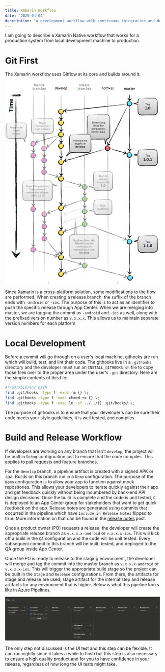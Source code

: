 ```yaml
---
title: Xamarin Workflow
date: "2020-04-04"
description: "A development workflow with continuous integration and delivery"
---
```


I am going to describe a Xamarin Native workflow that works for a production system from local development machine to production.

# Git First

The Xamarin workflow uses Gitflow at its core and builds around it.

![Gitflow](./25MK9v.png)

Since Xamarin is a cross-platform solution, some modifications to the flow are performed. When creating a release branch, the suffix of the branch ends with `-android` or `-ios`. The purpose of this is to act as an identifier to push the specific release through App Center. When we are merging into master, we are tagging the commit as `-android` and `-ios` as well, along with the prefixed version number as `v.x.x.x`. This allows us to maintain separate version numbers for each platform.

# Local Development

Before a commit will go through on a user's local machine, githooks are run which will build, test, and lint their code. The githooks live in a `.githooks` directory and the developer must run an `INSTALL_GITHOOKS.sh` file to copy those files over to the proper area under the user's `.git` directory. Here are the simple contents of this file:

```bash
#!/usr/bin/env bash
find .git/hooks -type f -exec rm {} \;
find .githooks -type f -exec chmod +x {} \;
find .githooks -type f -exec ln -sf ../../{} .git/hooks/ \;
```

The purpose of githooks is to ensure that your developer's can be sure their code meets your style guidelines, it is well tested, and compiles.

# Build and Release Workflow

If developers are working on any branch that isn't `develop`, the project will be built in `Debug` configuration just to ensure that the code compiles. This applies to pull requests and feature branches.

For the `develop` branch, a pipeline artifact is created with a signed APK or .ipa. Builds on this branch run in a `Demo` configuration. The purpose of the `Demo` configuration is to allow your app to function against mock repositories. This allows your developers to iterate quickly against their app and get feedback quickly without being incumbered by back-end API design decisions. Once the build is complete and the code is unit tested, it is deployed to an App Center group for stakeholders that want to get quick feedback on the app. Release notes are generated using commits that occurred in the pipeline which have `Include in Release Notes` flipped to true. More information on that can be found in the [release notes](./../release-notes/index.md) post.

Once a product owner (PO) requests a release, the developer will create the appropriate release branch as `v.x.x.x-android` or `v.x.x.x-ios`. This will kick off a build in the `QA` configuration and the code will be unit tested. Every subsequent commit to this branch will be built, tested, and deployed to the QA group inside App Center.

Once the PO is ready to release to the staging environment, the developer will merge and tag the commit into the master branch as `v.x.x.x-android` or `v.x.x.x-ios`. This will trigger the appropriate build stage so the project can be built in the `Stage` and `Release` configurations. From there, the artifacts for stage and release are used; stage artifact for the internal step and release artifacts for any environment that is higher. Below is what this pipeline looks like in Azure Pipelines.

![Xamarin Build and Release Pipeline](./3LszQT.png)

The only step not discussed is the UI test and this step can be flexible. It can run nightly since it takes a while to finsh but this step is also necessary to ensure a high quality product and for you to have confidence in your release, regardless of how long the UI tests might take.
